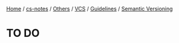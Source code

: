 [Home](https://mengxianbin.github.io) /
[cs-notes](https://mengxianbin.github.io/cs-notes/site) /
[Others](https://mengxianbin.github.io/cs-notes/site/Others) /
[VCS](https://mengxianbin.github.io/cs-notes/site/Others/VCS) /
[Guidelines](https://mengxianbin.github.io/cs-notes/site/Others/VCS/Guidelines) /
[Semantic Versioning](https://mengxianbin.github.io/cs-notes/site/Others/VCS/Guidelines/Semantic%20Versioning)

# TO DO
